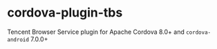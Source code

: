 # cordova-plugin-tbs

Tencent Browser Service plugin for Apache Cordova 8.0+ and `cordova-android` 7.0.0+
